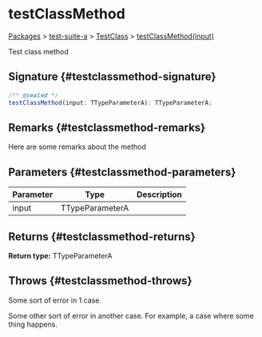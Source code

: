 # testClassMethod

[Packages](/) &gt; [test-suite-a](/test-suite-a/) &gt; [TestClass](/test-suite-a/testclass-class/) &gt; [testClassMethod(input)](/test-suite-a/testclass-class/testclassmethod-method)

Test class method

## Signature {#testclassmethod-signature}

```typescript
/** @sealed */
testClassMethod(input: TTypeParameterA): TTypeParameterA;
```

## Remarks {#testclassmethod-remarks}

Here are some remarks about the method

## Parameters {#testclassmethod-parameters}

| Parameter | Type | Description |
| --- | --- | --- |
| input | TTypeParameterA |  |

## Returns {#testclassmethod-returns}

**Return type:** TTypeParameterA

## Throws {#testclassmethod-throws}

Some sort of error in 1 case.

Some other sort of error in another case. For example, a case where some thing happens.

